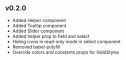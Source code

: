 **v0.2.0**
----------
- Added Helper component
- Added Tooltip component
- Added Slider component
- Added helper prop to field and select
- Hiding icons in read-only mode in select component
- Removed babel-polyfill
- Override colors and constants props for ValidStyles 